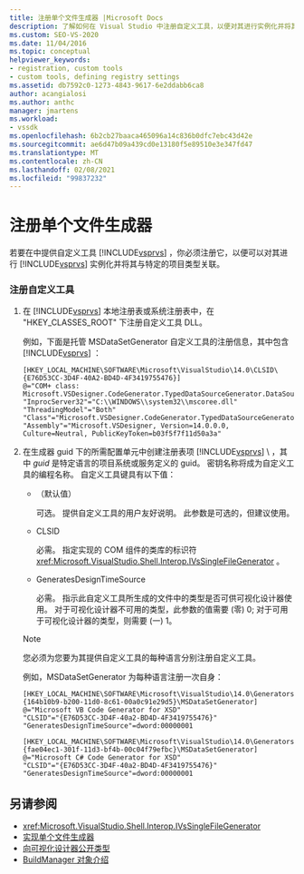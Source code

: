 ```yaml
---
title: 注册单个文件生成器 |Microsoft Docs
description: 了解如何在 Visual Studio 中注册自定义工具，以便对其进行实例化并将其与特定的项目类型相关联。
ms.custom: SEO-VS-2020
ms.date: 11/04/2016
ms.topic: conceptual
helpviewer_keywords:
- registration, custom tools
- custom tools, defining registry settings
ms.assetid: db7592c0-1273-4843-9617-6e2ddabb6ca8
author: acangialosi
ms.author: anthc
manager: jmartens
ms.workload:
- vssdk
ms.openlocfilehash: 6b2cb27baaca465096a14c836b0dfc7ebc43d42e
ms.sourcegitcommit: ae6d47b09a439cd0e13180f5e89510e3e347fd47
ms.translationtype: MT
ms.contentlocale: zh-CN
ms.lasthandoff: 02/08/2021
ms.locfileid: "99837232"
---
```

# <a name="registering-single-file-generators"></a>注册单个文件生成器
若要在中提供自定义工具 [!INCLUDE[vsprvs](../../code-quality/includes/vsprvs_md.md)] ，你必须注册它，以便可以对其进行 [!INCLUDE[vsprvs](../../code-quality/includes/vsprvs_md.md)] 实例化并将其与特定的项目类型关联。

### <a name="to-register-a-custom-tool"></a>注册自定义工具

1. 在 [!INCLUDE[vsprvs](../../code-quality/includes/vsprvs_md.md)] 本地注册表或系统注册表中，在 "HKEY_CLASSES_ROOT" 下注册自定义工具 DLL。

    例如，下面是托管 MSDataSetGenerator 自定义工具的注册信息，其中包含 [!INCLUDE[vsprvs](../../code-quality/includes/vsprvs_md.md)] ：

   ```
   [HKEY_LOCAL_MACHINE\SOFTWARE\Microsoft\VisualStudio\14.0\CLSID\{E76D53CC-3D4F-40A2-BD4D-4F3419755476}]
   @="COM+ class: Microsoft.VSDesigner.CodeGenerator.TypedDataSourceGenerator.DataSourceGeneratorWrapper"
   "InprocServer32"="C:\\WINDOWS\\system32\\mscoree.dll"
   "ThreadingModel"="Both"
   "Class"="Microsoft.VSDesigner.CodeGenerator.TypedDataSourceGenerator.DataSourceGeneratorWrapper"
   "Assembly"="Microsoft.VSDesigner, Version=14.0.0.0, Culture=Neutral, PublicKeyToken=b03f5f7f11d50a3a"
   ```

2. 在生成器 guid 下的所需配置单元中创建注册表项 [!INCLUDE[vsprvs](../../code-quality/includes/vsprvs_md.md)] \\  ，其中 *guid* 是特定语言的项目系统或服务定义的 guid。 密钥名称将成为自定义工具的编程名称。 自定义工具键具有以下值：

   - （默认值）

        可选。 提供自定义工具的用户友好说明。 此参数是可选的，但建议使用。

   - CLSID

        必需。 指定实现的 COM 组件的类库的标识符 <xref:Microsoft.VisualStudio.Shell.Interop.IVsSingleFileGenerator> 。

   - GeneratesDesignTimeSource

        必需。 指示此自定义工具所生成的文件中的类型是否可供可视化设计器使用。 对于可视化设计器不可用的类型，此参数的值需要 (零) 0; 对于可用于可视化设计器的类型，则需要 (一) 1。

   > [!NOTE]
   > 您必须为您要为其提供自定义工具的每种语言分别注册自定义工具。

    例如，MSDataSetGenerator 为每种语言注册一次自身：

   ```
   [HKEY_LOCAL_MACHINE\SOFTWARE\Microsoft\VisualStudio\14.0\Generators\{164b10b9-b200-11d0-8c61-00a0c91e29d5}\MSDataSetGenerator]
   @="Microsoft VB Code Generator for XSD"
   "CLSID"="{E76D53CC-3D4F-40a2-BD4D-4F3419755476}"
   "GeneratesDesignTimeSource"=dword:00000001

   [HKEY_LOCAL_MACHINE\SOFTWARE\Microsoft\VisualStudio\14.0\Generators\{fae04ec1-301f-11d3-bf4b-00c04f79efbc}\MSDataSetGenerator]
   @="Microsoft C# Code Generator for XSD"
   "CLSID"="{E76D53CC-3D4F-40a2-BD4D-4F3419755476}"
   "GeneratesDesignTimeSource"=dword:00000001
   ```

## <a name="see-also"></a>另请参阅
- <xref:Microsoft.VisualStudio.Shell.Interop.IVsSingleFileGenerator>
- [实现单个文件生成器](../../extensibility/internals/implementing-single-file-generators.md)
- [向可视化设计器公开类型](../../extensibility/internals/exposing-types-to-visual-designers.md)
- [BuildManager 对象介绍](/previous-versions/8f9kffa8(v=vs.140))